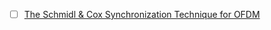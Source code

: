 
- [ ] [The Schmidl & Cox Synchronization Technique for OFDM](https://dspillustrations.com/pages/posts/misc/schmidlcox-synchronization-for-ofdm.html)
